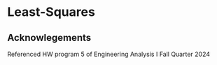 # Least-Squares

## Acknowlegements
Referenced HW program 5 of Engineering Analysis I Fall Quarter 2024
